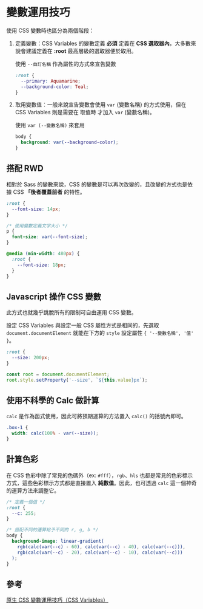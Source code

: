 # 變數運用技巧

使用 CSS 變數時也區分為兩個階段：

1. 定義變數：CSS Variables 的變數定義 **必須** 定義在 **CSS 選取器內**，大多數來說會建議定義在 **:root** 最高層級的選取器便於取用。

   使用 `--自訂名稱` 作為屬性的方式來宣告變數

   ```css
   :root {
     --primary: Aquamarine;
     --background-color: Teal;
   }
   ```

1. 取用變數值：一般來說宣告變數會使用 `var` {變數名稱} 的方式使用，但在 CSS Variables 則是需要在 取值時 才加入 `var` (變數名稱)。

   使用 `var (--變數名稱)` 來套用

   ```css
   body {
     background: var(--background-color);
   }
   ```

## 搭配 RWD

相對於 Sass 的變數來說，CSS 的變數是可以再次改變的，且改變的方式也是依據 CSS **「後者覆蓋前者** 的特性。

```css
:root {
  --font-size: 14px;
}

/* 使用變數定義文字大小 */
p {
  font-size: var(--font-size);
}

@media (min-width: 480px) {
  :root {
    --font-size: 18px;
  }
}
```

## Javascript 操作 CSS 變數

此方式也就幾乎跳脫所有的限制可自由運用 CSS 變數。

設定 CSS Variables 與設定一般 CSS 屬性方式是相同的，先選取 `document.documentElement` 就能在下方的 `style` 設定屬性 `{ '--變數名稱', '值' }`。

```css
:root {
  --size: 200px;
}
```

```js
const root = document.documentElement;
root.style.setProperty('--size', `${this.value}px`);
```

## 使用不科學的 Calc 做計算

`calc` 是作為函式使用，因此可將預期運算的方法置入 `calc()` 的括號內即可。

```css
.box-1 {
  width: calc(100% - var(--size));
}
```

## 計算色彩

在 CSS 色彩中除了常見的色碼外（ex: `#fff`），`rgb`、`hls` 也都是常見的色彩標示方式，這些色彩標示方式都是直接置入 **純數值**。因此，也可透過 `calc` 這一個神奇的運算方法來調整它。

```css
/* 定義一個值 */
:root {
  --c: 255;
}

/* 搭配不同的運算給予不同的 r, g, b */
body {
  background-image: linear-gradient(
    rgb(calc(var(--c) - 60), calc(var(--c) - 40), calc(var(--c))),
    rgb(calc(var(--c) - 20), calc(var(--c) - 10), calc(var(--c)))
  );
}
```

## 參考

[原生 CSS 變數運用技巧（CSS Variables）](https://w3c.hexschool.com/blog/21985acb)
